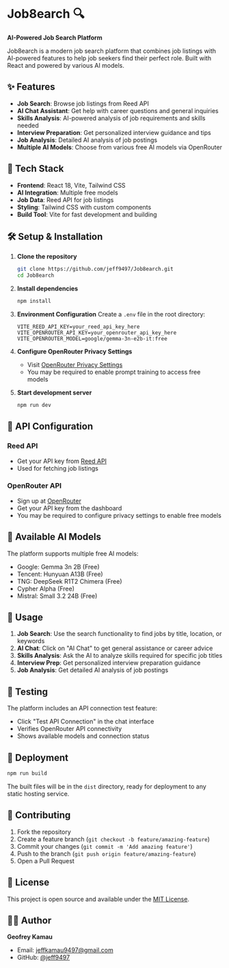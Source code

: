# Job8earch 🔍

**AI-Powered Job Search Platform**

Job8earch is a modern job search platform that combines job listings with AI-powered features to help job seekers find their perfect role. Built with React and powered by various AI models.

## ✨ Features

- **Job Search**: Browse job listings from Reed API
- **AI Chat Assistant**: Get help with career questions and general inquiries
- **Skills Analysis**: AI-powered analysis of job requirements and skills needed
- **Interview Preparation**: Get personalized interview guidance and tips
- **Job Analysis**: Detailed AI analysis of job postings
- **Multiple AI Models**: Choose from various free AI models via OpenRouter

## 🚀 Tech Stack

- **Frontend**: React 18, Vite, Tailwind CSS
- **AI Integration**: Multiple free models
- **Job Data**: Reed API for job listings
- **Styling**: Tailwind CSS with custom components
- **Build Tool**: Vite for fast development and building

## 🛠️ Setup & Installation

1. **Clone the repository**
   ```bash
   git clone https://github.com/jeff9497/Job8earch.git
   cd Job8earch
   ```

2. **Install dependencies**
   ```bash
   npm install
   ```

3. **Environment Configuration**
   Create a `.env` file in the root directory:
   ```env
   VITE_REED_API_KEY=your_reed_api_key_here
   VITE_OPENROUTER_API_KEY=your_openrouter_api_key_here
   VITE_OPENROUTER_MODEL=google/gemma-3n-e2b-it:free
   ```

4. **Configure OpenRouter Privacy Settings**
   - Visit [OpenRouter Privacy Settings](https://openrouter.ai/settings/privacy)
   - You may be required to enable prompt training to access free models

5. **Start development server**
   ```bash
   npm run dev
   ```

## 🔧 API Configuration

### Reed API
- Get your API key from [Reed API](https://www.reed.co.uk/developers)
- Used for fetching  job listings

### OpenRouter API
- Sign up at [OpenRouter](https://openrouter.ai/)
- Get your API key from the dashboard
- You may be required to configure privacy settings to enable free models

## 🤖 Available AI Models

The platform supports multiple free AI models:
- Google: Gemma 3n 2B (Free)
- Tencent: Hunyuan A13B (Free)
- TNG: DeepSeek R1T2 Chimera (Free)
- Cypher Alpha (Free)
- Mistral: Small 3.2 24B (Free)

## 📱 Usage

1. **Job Search**: Use the search functionality to find jobs by title, location, or keywords
2. **AI Chat**: Click on "AI Chat" to get general assistance or career advice
3. **Skills Analysis**: Ask the AI to analyze skills required for specific job titles
4. **Interview Prep**: Get personalized interview preparation guidance
5. **Job Analysis**: Get detailed AI analysis of job postings

## 🧪 Testing

The platform includes an API connection test feature:
- Click "Test API Connection" in the chat interface
- Verifies OpenRouter API connectivity
- Shows available models and connection status

## 🚀 Deployment

```bash
npm run build
```

The built files will be in the `dist` directory, ready for deployment to any static hosting service.

## 🤝 Contributing

1. Fork the repository
2. Create a feature branch (`git checkout -b feature/amazing-feature`)
3. Commit your changes (`git commit -m 'Add amazing feature'`)
4. Push to the branch (`git push origin feature/amazing-feature`)
5. Open a Pull Request

## 📄 License

This project is open source and available under the [MIT License](LICENSE).

## 👨‍💻 Author

**Geofrey Kamau**
- Email: jeffkamau9497@gmail.com
- GitHub: [@jeff9497](https://github.com/jeff9497)

